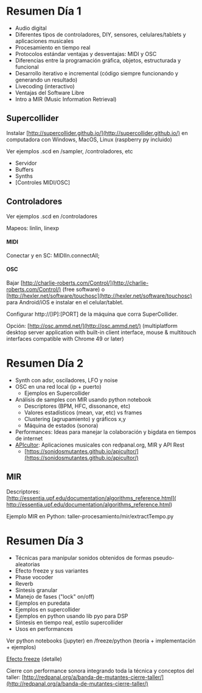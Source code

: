 # Resumen Día 1
* Audio digital
* Diferentes tipos de controladores, DIY, sensores, celulares/tablets y aplicaciones musicales
* Procesamiento en tiempo real
* Protocolos estándar ventajas y desventajas: MIDI y OSC
* Diferencias entre la programación gráfica, objetos, estructurada y funcional
* Desarrollo iterativo e incremental (código siempre funcionando y generando un resultado)
* Livecoding (interactivo)
* Ventajas del Software Libre
* Intro a MIR (Music Information Retrieval)

## Supercollider

Instalar [http://supercollider.github.io/](http://supercollider.github.io/) en computadora con Windows, MacOS, Linux (raspberry py incluido)

Ver ejemplos .scd en /sampler, /controladores, etc

* Servidor
* Buffers
* Synths
* [Controles MIDI/OSC]

## Controladores

Ver ejemplos .scd en /controladores

Mapeos: linlin, linexp

#### MIDI

Conectar y en SC: MIDIIn.connectAll;

#### OSC

Bajar [http://charlie-roberts.com/Control/](http://charlie-roberts.com/Control/) (free software) o [http://hexler.net/software/touchosc](http://hexler.net/software/touchosc) para Android/iOS e instalar en el celular/tablet. 

Configurar http://[IP]:[PORT] de la máquina que corra SuperCollider.

Opción: [http://osc.ammd.net/](http://osc.ammd.net/) (multiplatform desktop server application with built-in client interface, mouse & multitouch interfaces compatible with Chrome 49 or later)


# Resumen Día 2

* Synth con adsr, osciladores, LFO y noise
* OSC en una red local (ip + puerto)
  * Ejemplos en Supercollider
* Análisis de samples con MIR usando python notebook
  * Descriptores (BPM, HFC, dissonance, etc)
  * Valores estadísticos (mean, var, etc) vs frames
  * Clustering (agrupamiento) y gráficos x,y
  * Máquina de estados (sonora)
* Performances: Ideas para manejar la colaboración y bigdata en tiempos de internet
* [APIcultor](https://sonidosmutantes.github.io/apicultor/): Aplicaciones musicales con redpanal.org, MIR y API Rest
    * [https://sonidosmutantes.github.io/apicultor/](https://sonidosmutantes.github.io/apicultor/)
    
## MIR

Descriptores: [http://essentia.upf.edu/documentation/algorithms_reference.html]( http://essentia.upf.edu/documentation/algorithms_reference.html)

Ejemplo MIR en Python: taller-procesamiento/mir/extractTempo.py

# Resumen Día 3

* Técnicas para manipular sonidos obtenidos de formas pseudo-aleatorias
* Efecto freeze y sus variantes
 * Phase vocoder
 * Reverb
 * Síntesis granular
* Manejo de fases ("lock" on/off) 
* Ejemplos en puredata
* Ejemplos en supercollider
* Ejemplos en python usando lib pyo para DSP
 * Síntesis en tiempo real, estilo supercollider
* Usos en performances

Ver python notebooks (jupyter) en /freeze/python (teoría + implementación + ejemplos)

[Efecto freeze](Freeze.md) (detalle)

Cierre con performance sonora integrando toda la técnica y conceptos del taller: [http://redpanal.org/a/banda-de-mutantes-cierre-taller/](http://redpanal.org/a/banda-de-mutantes-cierre-taller/)
